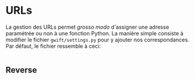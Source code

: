 URLs
====

La gestion des URLs permet *grosso modo* d'assigner une adresse paramétrée ou non à une fonction Python. La manière simple consiste à modifier le fichier `gwift/settings.py` pour y ajouter nos correspondances. Par défaut, le fichier ressemble à ceci: 

```python

```


## Reverse


